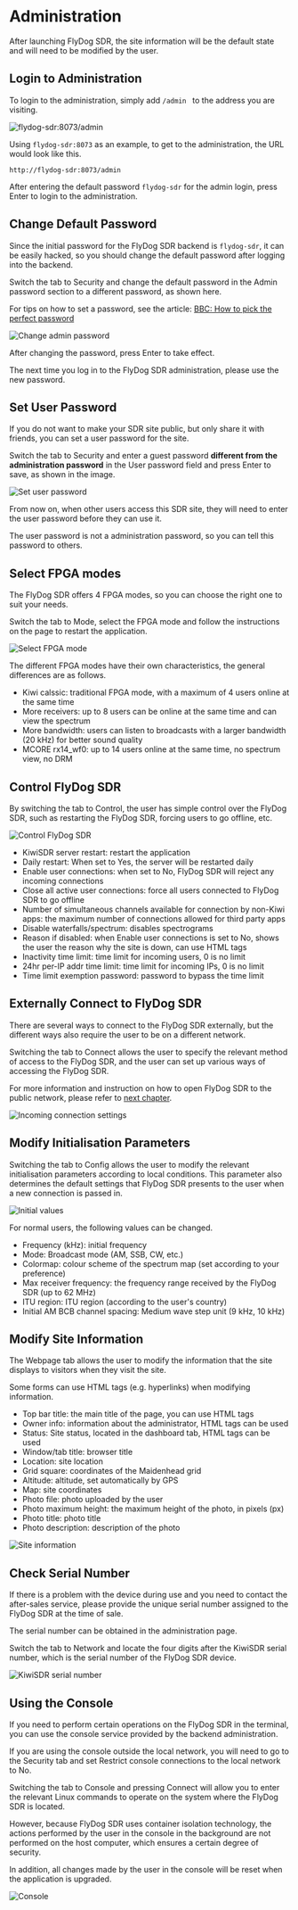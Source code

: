 # Administration

After launching FlyDog SDR, the site information will be the default state and will need to be modified by the user.

## Login to Administration

To login to the administration, simply add `/admin ` to the address you are visiting.

![flydog-sdr:8073/admin](/manual/admin_1.png "flydog-sdr:8073/admin")

Using `flydog-sdr:8073` as an example, to get to the administration, the URL would look like this.

```
http://flydog-sdr:8073/admin
```

After entering the default password `flydog-sdr` for the admin login, press Enter to login to the administration.

## Change Default Password

Since the initial password for the FlyDog SDR backend is `flydog-sdr`, it can be easily hacked, so you should change the default password after logging into the backend.

Switch the tab to Security and change the default password in the Admin password section to a different password, as shown here.

For tips on how to set a password, see the article: [BBC: How to pick the perfect password](https://www.bbc.co.uk/news/technology-34221843)

![Change admin password](/manual/admin_2.png "Change admin password")

After changing the password, press Enter to take effect.

The next time you log in to the FlyDog SDR administration, please use the new password.

## Set User Password

If you do not want to make your SDR site public, but only share it with friends, you can set a user password for the site.

Switch the tab to Security and enter a guest password **different from the administration password** in the User password field and press Enter to save, as shown in the image.

![Set user password](/manual/admin_3.png "Set user password")

From now on, when other users access this SDR site, they will need to enter the user password before they can use it.

The user password is not a administration password, so you can tell this password to others.

## Select FPGA modes

The FlyDog SDR offers 4 FPGA modes, so you can choose the right one to suit your needs.

Switch the tab to Mode, select the FPGA mode and follow the instructions on the page to restart the application.

![Select FPGA mode](/manual/admin_4.png "Select FPGA mode")

The different FPGA modes have their own characteristics, the general differences are as follows.

 - Kiwi calssic: traditional FPGA mode, with a maximum of 4 users online at the same time
 - More receivers: up to 8 users can be online at the same time and can view the spectrum
 - More bandwidth: users can listen to broadcasts with a larger bandwidth (20 kHz) for better sound quality
 - MCORE rx14_wf0: up to 14 users online at the same time, no spectrum view, no DRM

## Control FlyDog SDR

By switching the tab to Control, the user has simple control over the FlyDog SDR, such as restarting the FlyDog SDR, forcing users to go offline, etc.

![Control FlyDog SDR](/manual/admin_5.png "Control FlyDog SDR")

 - KiwiSDR server restart: restart the application
 - Daily restart: When set to Yes, the server will be restarted daily
 - Enable user connections: when set to No, FlyDog SDR will reject any incoming connections
 - Close all active user connections: force all users connected to FlyDog SDR to go offline
 - Number of simultaneous channels available for connection by non-Kiwi apps: the maximum number of connections allowed for third party apps
 - Disable waterfalls/spectrum: disables spectrograms
 - Reason if disabled: when Enable user connections is set to No, shows the user the reason why the site is down, can use HTML tags
 - Inactivity time limit: time limit for incoming users, 0 is no limit
 - 24hr per-IP addr time limit: time limit for incoming IPs, 0 is no limit
 - Time limit exemption password: password to bypass the time limit

## Externally Connect to FlyDog SDR

There are several ways to connect to the FlyDog SDR externally, but the different ways also require the user to be on a different network.

Switching the tab to Connect allows the user to specify the relevant method of access to the FlyDog SDR, and the user can set up various ways of accessing the FlyDog SDR.

For more information and instruction on how to open FlyDog SDR to the public network, please refer to [next chapter](https://sdrotg.com/manual/public.html#available-external-access-methods).

![Incoming connection settings](/manual/admin_6.png "Incoming connection settings")

## Modify Initialisation Parameters

Switching the tab to Config allows the user to modify the relevant initialisation parameters according to local conditions. This parameter also determines the default settings that FlyDog SDR presents to the user when a new connection is passed in.

![Initial values](/manual/admin_7.png "Initial values")

For normal users, the following values can be changed.

 - Frequency (kHz): initial frequency
 - Mode: Broadcast mode (AM, SSB, CW, etc.)
 - Colormap: colour scheme of the spectrum map (set according to your preference)
 - Max receiver frequency: the frequency range received by the FlyDog SDR (up to 62 MHz)
 - ITU region: ITU region (according to the user's country)
 - Initial AM BCB channel spacing: Medium wave step unit (9 kHz, 10 kHz)

## Modify Site Information

The Webpage tab allows the user to modify the information that the site displays to visitors when they visit the site.

Some forms can use HTML tags (e.g. hyperlinks) when modifying information.

 - Top bar title: the main title of the page, you can use HTML tags
 - Owner info: information about the administrator, HTML tags can be used
 - Status: Site status, located in the dashboard tab, HTML tags can be used
 - Window/tab title: browser title
 - Location: site location
 - Grid square: coordinates of the Maidenhead grid
 - Altitude: altitude, set automatically by GPS
 - Map: site coordinates
 - Photo file: photo uploaded by the user
 - Photo maximum height: the maximum height of the photo, in pixels (px)
 - Photo title: photo title
 - Photo description: description of the photo

![Site information](/manual/admin_8.png "Site information")

## Check Serial Number

If there is a problem with the device during use and you need to contact the after-sales service, please provide the unique serial number assigned to the FlyDog SDR at the time of sale.

The serial number can be obtained in the administration page.

Switch the tab to Network and locate the four digits after the KiwiSDR serial number, which is the serial number of the FlyDog SDR device.

![KiwiSDR serial number](/manual/admin_9.png "KiwiSDR serial number")

## Using the Console

If you need to perform certain operations on the FlyDog SDR in the terminal, you can use the console service provided by the backend administration.

If you are using the console outside the local network, you will need to go to the Security tab and set Restrict console connections to the local network to No.

Switching the tab to Console and pressing Connect will allow you to enter the relevant Linux commands to operate on the system where the FlyDog SDR is located.

However, because FlyDog SDR uses container isolation technology, the actions performed by the user in the console in the background are not performed on the host computer, which ensures a certain degree of security.

In addition, all changes made by the user in the console will be reset when the application is upgraded.

![Console](/manual/admin_10.png "Console")
